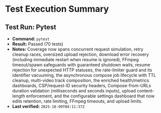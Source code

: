 # Test Execution Summary

## Test Run: Pytest
- **Command:** `pytest`
- **Result:** Passed (70 tests)
- **Notes:** Coverage now spans concurrent request simulation, retry cleanup races, oversized upload rejection, download error recovery (including immediate restart when resume is ignored), FFmpeg timeout/spawn safeguards with guaranteed shutdown waits, resume rejection for unexpected HTTP statuses, the rate-limiter guard and its identifier vacuuming, the asynchronous compose job lifecycle with TTL cleanup, multi-video track composition, the enriched health/metrics dashboards, CSP/request-ID security headers, Compose-from-URLs duration validation (milliseconds and seconds inputs), upload content-length enforcement, and the configurable settings dashboard that now edits retention, rate limiting, FFmpeg timeouts, and upload limits.
- **Last verified:** `2025-10-09T04:11:37Z`
